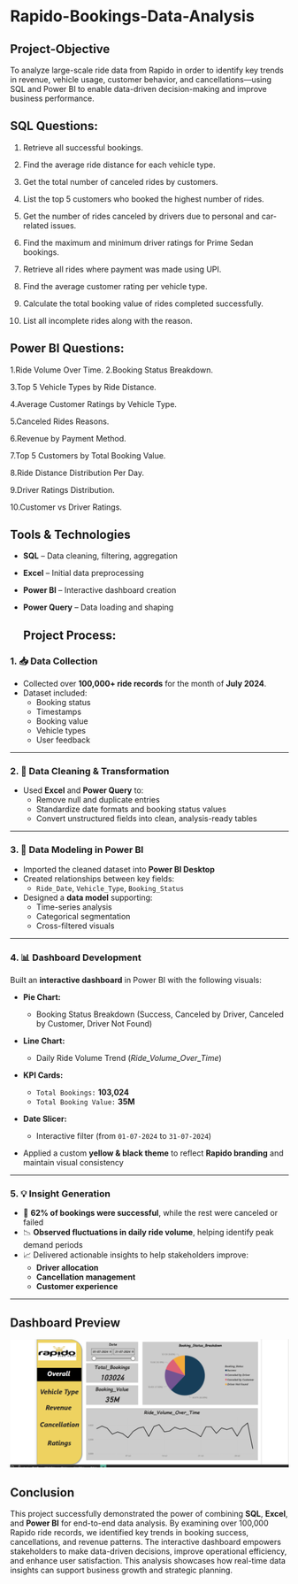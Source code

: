 # Rapido-Bookings-Data-Analysis
## Project-Objective
To analyze large-scale ride data from Rapido in order to identify key trends in revenue, vehicle usage, customer behavior, and cancellations—using SQL and Power BI to enable data-driven decision-making and improve business performance. 
## SQL Questions:

1. Retrieve all successful bookings.

2. Find the average ride distance for each vehicle type.

3. Get the total number of canceled rides by customers.

4. List the top 5 customers who booked the highest number of rides.

5. Get the number of rides canceled by drivers due to personal and car-related issues.

6. Find the maximum and minimum driver ratings for Prime Sedan bookings.

7. Retrieve all rides where payment was made using UPI.

8. Find the average customer rating per vehicle type.

9. Calculate the total booking value of rides completed successfully.

10. List all incomplete rides along with the reason.

##  Power BI Questions:

1.Ride Volume Over Time.
2.Booking Status Breakdown.

3.Top 5 Vehicle Types by Ride Distance.

4.Average Customer Ratings by Vehicle Type.

5.Canceled Rides Reasons.

6.Revenue by Payment Method.

7.Top 5 Customers by Total Booking Value.

8.Ride Distance Distribution Per Day.

9.Driver Ratings Distribution.

10.Customer vs Driver Ratings.

##  Tools & Technologies

- **SQL** – Data cleaning, filtering, aggregation
- **Excel** – Initial data preprocessing
- **Power BI** – Interactive dashboard creation
- **Power Query** – Data loading and shaping

  ##  Project Process:

### 1. 📥 Data Collection
- Collected over **100,000+ ride records** for the month of **July 2024**.
- Dataset included:  
  - Booking status  
  - Timestamps  
  - Booking value  
  - Vehicle types  
  - User feedback  

---

### 2. 🧹 Data Cleaning & Transformation
- Used **Excel** and **Power Query** to:
  - Remove null and duplicate entries  
  - Standardize date formats and booking status values  
  - Convert unstructured fields into clean, analysis-ready tables  

---

### 3. 🔗 Data Modeling in Power BI
- Imported the cleaned dataset into **Power BI Desktop**
- Created relationships between key fields:
  - `Ride_Date`, `Vehicle_Type`, `Booking_Status`
- Designed a **data model** supporting:
  - Time-series analysis  
  - Categorical segmentation  
  - Cross-filtered visuals  

---

### 4. 📊 Dashboard Development
Built an **interactive dashboard** in Power BI with the following visuals:

- **Pie Chart:**  
  - Booking Status Breakdown (Success, Canceled by Driver, Canceled by Customer, Driver Not Found)

- **Line Chart:**  
  - Daily Ride Volume Trend (*Ride_Volume_Over_Time*)

- **KPI Cards:**  
  - `Total Bookings:` **103,024**  
  - `Total Booking Value:` **35M**

- **Date Slicer:**  
  - Interactive filter (from `01-07-2024` to `31-07-2024`)

- Applied a custom **yellow & black theme** to reflect **Rapido branding** and maintain visual consistency

---

### 5. 💡 Insight Generation
- 📌 **62% of bookings were successful**, while the rest were canceled or failed  
- 📉 **Observed fluctuations in daily ride volume**, helping identify peak demand periods  
- 📈 Delivered actionable insights to help stakeholders improve:
  - **Driver allocation**
  - **Cancellation management**
  - **Customer experience**

---
##  Dashboard Preview

![Rapido Dashboard](https://github.com/HariMakineedi/Rapido-Bookings-Data-Analysis/blob/main/Rapido-Dashboard.png)

##  Conclusion

This project successfully demonstrated the power of combining **SQL**, **Excel**, and **Power BI** for end-to-end data analysis. By examining over 100,000 Rapido ride records, we identified key trends in booking success, cancellations, and revenue patterns. The interactive dashboard empowers stakeholders to make data-driven decisions, improve operational efficiency, and enhance user satisfaction. This analysis showcases how real-time data insights can support business growth and strategic planning.




